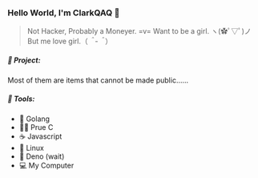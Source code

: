 ### Hello World, I'm ClarkQAQ 🎀



> Not Hacker, Probably a Moneyer.  =v=
> Want to be a girl. ヽ(✿ﾟ▽ﾟ)ノ
> But me love girl.（*＾-＾*）



##### 🚩 Project:

Most of them are items that cannot be made public......



##### 🔨 Tools:

- 🐹 Golang
- 👨‍🦲 Prue C
-  ☕  Javascript
- 🐧 Linux
- 🦒 Deno (wait)
- 💻  My Computer 

